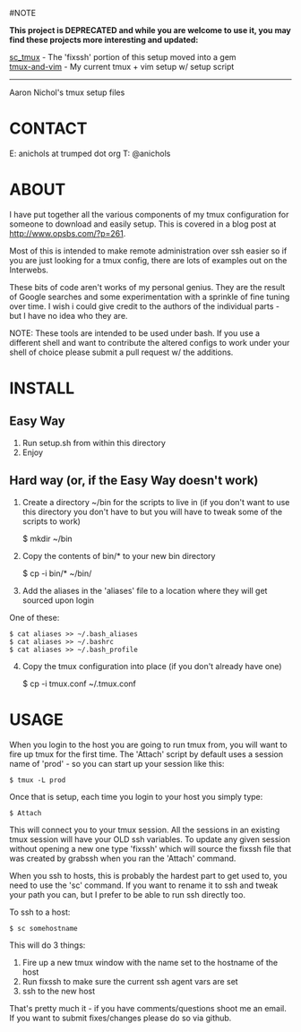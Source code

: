 #NOTE

**This project is DEPRECATED and while you are welcome to use it, you may 
find these projects more interesting and updated:**

[sc_tmux](adnichols/sc_tmux) - The 'fixssh' portion of this setup moved into a gem   
[tmux-and-vim](adnichols/tmux-and-vim) - My current tmux + vim setup w/ setup script

---
Aaron Nichol's tmux setup files

CONTACT
=============================================================================
E: anichols at trumped dot org
T: @anichols

ABOUT
=============================================================================

I have put together all the various components of my tmux configuration
for someone to download and easily setup. This is covered in a blog 
post at http://www.opsbs.com/?p=261.

Most of this is intended to make remote administration over ssh easier so
if you are just looking for a tmux config, there are lots of examples out
on the Interwebs. 

These bits of code aren't works of my personal genius. They are the result
of Google searches and some experimentation with a sprinkle of fine tuning
over time. I wish i could give credit to the authors of the individual 
parts - but I have no idea who they are. 

NOTE: These tools are intended to be used under bash. If you use a different
shell and want to contribute the altered configs to work under your shell
of choice please submit a pull request w/ the additions. 

INSTALL
=============================================================================

Easy Way
-----------------------------------------------------------------------------

1. Run setup.sh from within this directory
2. Enjoy

Hard way (or, if the Easy Way doesn't work)
-----------------------------------------------------------------------------

1. Create a directory ~/bin for the scripts to live in
   (if you don't want to use this directory you don't have to
    but you will have to tweak some of the scripts to work)

    $ mkdir ~/bin

2. Copy the contents of bin/* to your new bin directory

    $ cp -i bin/* ~/bin/

3. Add the aliases in the 'aliases' file to a location where they 
   will get sourced upon login

One of these:

    $ cat aliases >> ~/.bash_aliases
    $ cat aliases >> ~/.bashrc
    $ cat aliases >> ~/.bash_profile

4. Copy the tmux configuration into place (if you don't already have one)

    $ cp -i tmux.conf ~/.tmux.conf

USAGE
=============================================================================

When you login to the host you are going to run tmux from, you will want to 
fire up tmux for the first time. The 'Attach' script by default uses
a session name of 'prod' - so you can start up your session like this:

    $ tmux -L prod

Once that is setup, each time you login to your host you simply type:

    $ Attach

This will connect you to your tmux session. All the sessions in an existing
tmux session will have your OLD ssh variables. To update any given session
without opening a new one type 'fixssh' which will source the fixssh file
that was created by grabssh when you ran the 'Attach' command. 

When you ssh to hosts, this is probably the hardest part to get used to, 
you need to use the 'sc' command. If you want to rename it to ssh and 
tweak your path you can, but I prefer to be able to run ssh directly too. 

To ssh to a host:

    $ sc somehostname

This will do 3 things:
1. Fire up a new tmux window with the name set to the hostname of the host
2. Run fixssh to make sure the current ssh agent vars are set
3. ssh to the new host

That's pretty much it - if you have comments/questions shoot me an email. If 
you want to submit fixes/changes please do so via github.
